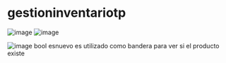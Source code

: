 # gestioninventariotp
![image](https://github.com/user-attachments/assets/59f293a0-2388-493d-b251-e7cc62445a4f)
![image](https://github.com/user-attachments/assets/95985961-10c3-4b4a-ad56-d4db89a47c18)

![image](https://github.com/user-attachments/assets/43bc1e55-20b5-4f65-a2bf-f8e1ecbed2ce)
bool esnuevo es utilizado como bandera para ver si el producto existe

